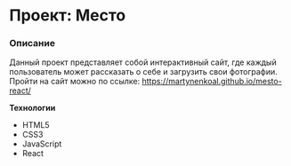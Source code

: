 # Проект: Место

### Описание
Данный проект представляет собой интерактивный сайт, где каждый пользователь может рассказать о себе и загрузить свои фотографии. Пройти на сайт можно по ссылке: https://martynenkoal.github.io/mesto-react/

**Технологии**
* HTML5
* CSS3
* JavaScript
* React

